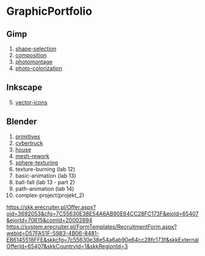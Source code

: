 # GraphicPortfolio

## Gimp
1. [shape-selection](https://github.com/RobertNeat/shape-selection)
1. [composition](https://github.com/RobertNeat/composition)
4. [photomontage](https://github.com/RobertNeat/photomontage)
9. [photo-colorization](https://github.com/RobertNeat/photo-colorization)

## Inkscape
5. [vector-icons](https://github.com/RobertNeat/vector-icons)

## Blender
1. [primitives](https://github.com/RobertNeat/primitives)
2. [cybertruck](https://github.com/RobertNeat/cybertruck)
3. [house](https://github.com/RobertNeat/house)
4. [mesh-rework](https://github.com/RobertNeat/mesh-rework)
5. [sphere-texturing](https://github.com/RobertNeat/sphere-texturing)
6. texture-burning (lab 12)
7. basic-animation (lab 13)
8. ball-fall (lab 13 - part 2)
9. path-animation (lab 14)
10. complex-project(projekt_2)



https://skk.erecruiter.pl/Offer.aspx?oid=3692053&cfg=7C55630E38E54A6AB90E64CC28FC173F&ejoId=65407&ejorId=70615&comId=20002894
https://system.erecruiter.pl/FormTemplates/RecruitmentForm.aspx?webid=D57FA51F-5983-4B06-8481-EB6145518FFE&skkcfg=7c55630e38e54a6ab90e64cc28fc173f&skkExternalOfferId=65407&skkCountryId=1&skkRegionId=3

